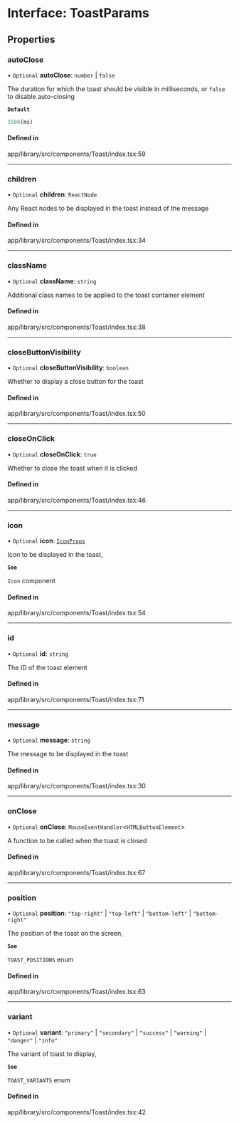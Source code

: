 # Interface: ToastParams

## Properties

### autoClose

• `Optional` **autoClose**: `number` \| ``false``

The duration for which the toast should be visible in milliseconds, or `false` to disable auto-closing

**`Default`**

```ts
3500(ms)
```

#### Defined in

app/library/src/components/Toast/index.tsx:59

___

### children

• `Optional` **children**: `ReactNode`

Any React nodes to be displayed in the toast instead of the message

#### Defined in

app/library/src/components/Toast/index.tsx:34

___

### className

• `Optional` **className**: `string`

Additional class names to be applied to the toast container element

#### Defined in

app/library/src/components/Toast/index.tsx:38

___

### closeButtonVisibility

• `Optional` **closeButtonVisibility**: `boolean`

Whether to display a close button for the toast

#### Defined in

app/library/src/components/Toast/index.tsx:50

___

### closeOnClick

• `Optional` **closeOnClick**: ``true``

Whether to close the toast when it is clicked

#### Defined in

app/library/src/components/Toast/index.tsx:46

___

### icon

• `Optional` **icon**: [`IconProps`](IconProps.md)

Icon to be displayed in the toast,

**`See`**

`Icon` component

#### Defined in

app/library/src/components/Toast/index.tsx:54

___

### id

• `Optional` **id**: `string`

The ID of the toast element

#### Defined in

app/library/src/components/Toast/index.tsx:71

___

### message

• `Optional` **message**: `string`

The message to be displayed in the toast

#### Defined in

app/library/src/components/Toast/index.tsx:30

___

### onClose

• `Optional` **onClose**: `MouseEventHandler`\<`HTMLButtonElement`\>

A function to be called when the toast is closed

#### Defined in

app/library/src/components/Toast/index.tsx:67

___

### position

• `Optional` **position**: ``"top-right"`` \| ``"top-left"`` \| ``"bottom-left"`` \| ``"bottom-right"``

The position of the toast on the screen,

**`See`**

`TOAST_POSITIONS` enum

#### Defined in

app/library/src/components/Toast/index.tsx:63

___

### variant

• `Optional` **variant**: ``"primary"`` \| ``"secondary"`` \| ``"success"`` \| ``"warning"`` \| ``"danger"`` \| ``"info"``

The variant of toast to display,

**`See`**

`TOAST_VARIANTS` enum

#### Defined in

app/library/src/components/Toast/index.tsx:42
